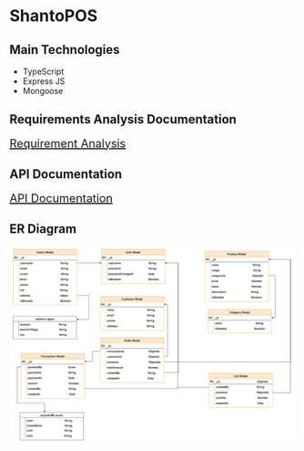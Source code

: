 # ShantoPOS

## Main Technologies

- TypeScript
- Express JS
- Mongoose

## Requirements Analysis Documentation

<a style="font-size:20px;" target="_blank" href="https://drive.google.com/file/d/1Kh7zXTg9eg5qXOkWl4YO410kuu9AHGIP/view?usp=drive_link">Requirement Analysis</a>

## API Documentation

<a style="font-size:20px;" target="_blank" href="https://documenter.getpostman.com/view/31226472/2s9YsNfWJ7">API Documentation</a>

## ER Diagram

<img alt="Shanto POS ER Diagram" src="./shanto-pos-erd.png"/>
